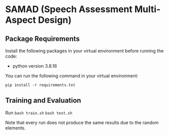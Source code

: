 # SAMAD (Speech Assessment Multi-Aspect Design)


## Package Requirements

Install the following packages in your virtual environment before running the code:

- python version 3.8.16

You can run the following command in your virtual environment:

```pip install -r requirements.txt```

## Training and Evaluation

Run
```bash train.sh```
```bash test.sh```

Note that every run does not produce the same results due to the random elements.
